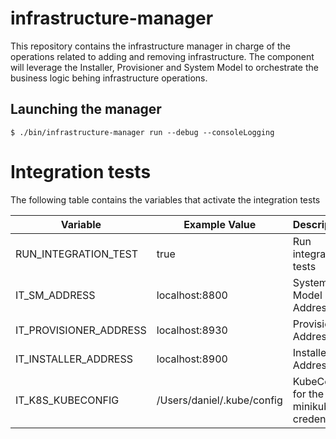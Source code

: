 # infrastructure-manager

This repository contains the infrastructure manager in charge of the operations related to adding and removing infrastructure.
The component will leverage the Installer, Provisioner and System Model to orchestrate the business logic behing infrastructure operations.

## Launching the manager

```
$ ./bin/infrastructure-manager run --debug --consoleLogging
```

# Integration tests

The following table contains the variables that activate the integration tests

| Variable  | Example Value | Description |
| ------------- | ------------- |------------- |
| RUN_INTEGRATION_TEST  | true | Run integration tests |
| IT_SM_ADDRESS  | localhost:8800 | System Model Address |
| IT_PROVISIONER_ADDRESS  | localhost:8930 | Provisioner Address |
| IT_INSTALLER_ADDRESS  | localhost:8900 | Installer Address |
| IT_K8S_KUBECONFIG | /Users/daniel/.kube/config| KubeConfig for the minikube credentials |